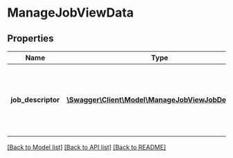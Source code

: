 # ManageJobViewData

## Properties
Name | Type | Description | Notes
------------ | ------------- | ------------- | -------------
**job_descriptor** | [**\Swagger\Client\Model\ManageJobViewJobDescriptor**](ManageJobViewJobDescriptor.md) | Job descriptor record containing information about the requested job. | 

[[Back to Model list]](../README.md#documentation-for-models) [[Back to API list]](../README.md#documentation-for-api-endpoints) [[Back to README]](../README.md)



